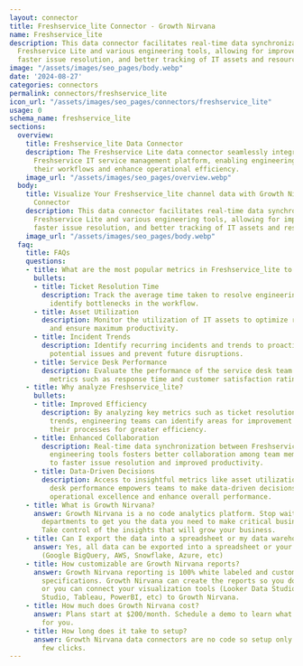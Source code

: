 ```yaml
---
layout: connector
title: Freshservice_lite Connector - Growth Nirvana
name: Freshservice_lite
description: This data connector facilitates real-time data synchronization between
  Freshservice Lite and various engineering tools, allowing for improved collaboration,
  faster issue resolution, and better tracking of IT assets and resources.
image: "/assets/images/seo_pages/body.webp"
date: '2024-08-27'
categories: connectors
permalink: connectors/freshservice_lite
icon_url: "/assets/images/seo_pages/connectors/freshservice_lite"
usage: 0
schema_name: freshservice_lite
sections:
  overview:
    title: Freshservice_lite Data Connector
    description: The Freshservice Lite data connector seamlessly integrates with the
      Freshservice IT service management platform, enabling engineering teams to streamline
      their workflows and enhance operational efficiency.
    image_url: "/assets/images/seo_pages/overview.webp"
  body:
    title: Visualize Your Freshservice_lite channel data with Growth Nirvana's Freshservice_lite
      Connector
    description: This data connector facilitates real-time data synchronization between
      Freshservice Lite and various engineering tools, allowing for improved collaboration,
      faster issue resolution, and better tracking of IT assets and resources.
    image_url: "/assets/images/seo_pages/body.webp"
  faq:
    title: FAQs
    questions:
    - title: What are the most popular metrics in Freshservice_lite to analyze?
      bullets:
      - title: Ticket Resolution Time
        description: Track the average time taken to resolve engineering tickets and
          identify bottlenecks in the workflow.
      - title: Asset Utilization
        description: Monitor the utilization of IT assets to optimize resource allocation
          and ensure maximum productivity.
      - title: Incident Trends
        description: Identify recurring incidents and trends to proactively address
          potential issues and prevent future disruptions.
      - title: Service Desk Performance
        description: Evaluate the performance of the service desk team based on key
          metrics such as response time and customer satisfaction ratings.
    - title: Why analyze Freshservice_lite?
      bullets:
      - title: Improved Efficiency
        description: By analyzing key metrics such as ticket resolution time and incident
          trends, engineering teams can identify areas for improvement and optimize
          their processes for greater efficiency.
      - title: Enhanced Collaboration
        description: Real-time data synchronization between Freshservice Lite and
          engineering tools fosters better collaboration among team members, leading
          to faster issue resolution and improved productivity.
      - title: Data-Driven Decisions
        description: Access to insightful metrics like asset utilization and service
          desk performance empowers teams to make data-driven decisions that drive
          operational excellence and enhance overall performance.
    - title: What is Growth Nirvana?
      answer: Growth Nirvana is a no code analytics platform. Stop waiting for other
        departments to get you the data you need to make critical business decisions.
        Take control of the insights that will grow your business.
    - title: Can I export the data into a spreadsheet or my data warehouse?
      answer: Yes, all data can be exported into a spreadsheet or your data warehouse
        (Google BigQuery, AWS, Snowflake, Azure, etc)
    - title: How customizable are Growth Nirvana reports?
      answer: Growth Nirvana reporting is 100% white labeled and customized to your
        specifications. Growth Nirvana can create the reports so you don’t have to
        or you can connect your visualization tools (Looker Data Studio/Google Data
        Studio, Tableau, PowerBI, etc) to Growth Nirvana.
    - title: How much does Growth Nirvana cost?
      answer: Plans start at $200/month. Schedule a demo to learn what plan is best
        for you.
    - title: How long does it take to setup?
      answer: Growth Nirvana data connectors are no code so setup only requires a
        few clicks.
---
```

